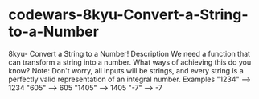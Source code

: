 # codewars-8kyu-Convert-a-String-to-a-Number
8kyu- Convert a String to a Number!  Description We need a function that can transform a string into a number. What ways of achieving this do you know?  Note: Don't worry, all inputs will be strings, and every string is a perfectly valid representation of an integral number.  Examples "1234" --> 1234 "605"  --> 605 "1405" --> 1405 "-7" --> -7
